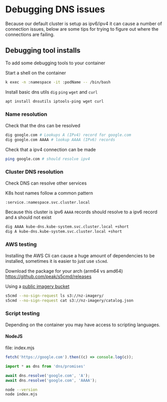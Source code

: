 # Debugging DNS issues

Because our default cluster is setup as ipv6/ipv4 it can cause a number of connection issues, below are some tips for trying to figure out where the connections are failing.

## Debugging tool installs

To add some debugging tools to your container

Start a shell on the container

```bash
k exec -n :namespace -it :podName -- /bin/bash
```

Install basic dns utils `dig` `ping` `wget` and `curl`

```bash
apt install dnsutils iptools-ping wget curl
```

### Name resolution

Check that the dns can be resolved

```bash
dig google.com # Lookups A (IPv4) record for google.com
dig google.com AAAA # lookup AAAA (IPv6) records
```

Check that a ipv4 connection can be made

```bash
ping google.com # should resolve ipv4
```

### Cluster DNS resolution

Check DNS can resolve other services

K8s host names follow a common pattern

```
:service.:namespace.svc.cluster.local
```

Because this cluster is ipv6 `AAAA` records should resolve to a ipv6 record and `A` should not exist

```bash
dig AAAA kube-dns.kube-system.svc.cluster.local +short
dig A kube-dns.kube-system.svc.cluster.local +short
```

### AWS testing

Installing the AWS Cli can cause a huge amount of dependencies to be installed, sometimes it is easier to just use `s5cmd`.

Download the package for your arch (arm64 vs amd64) https://github.com/peak/s5cmd/releases

Using a [public imagery bucket](https://github.com/linz/imagery)

```bash
s5cmd --no-sign-request ls s3://nz-imagery/
s5cmd --no-sign-request cat s3://nz-imagery/catalog.json
```

### Script testing

Depending on the container you may have access to scripting languages.

#### NodeJS

file: index.mjs

```javascript
fetch('https://google.com').then((c) => console.log(c));

import * as dns from 'dns/promises'

await dns.resolve('google.com', 'A');
await dns.resolve('google.com', 'AAAA');
```

```bash
node --version
node index.mjs
```
